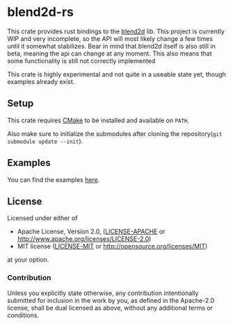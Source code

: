 # blend2d-rs

This crate provides rust bindings to the 
[blend2d](https://github.com/blend2d/blend2d) lib. This project is 
currently WIP and very incomplete, so the API will most likely change a 
few times until it somewhat stabilizes. Bear in mind that blend2d itself 
is also still in beta, meaning the api can change at any moment. This also 
means that some functionality is still not correctly implemented


This crate is highly experimental and not quite in a useable state yet, though examples already exist.

## Setup

This crate requires [CMake](https://cmake.org/) to be installed and available on `PATH`.

Also make sure to initialize the submodules after cloning the repository(`git submodule update --init`).

## Examples

You can find the examples [here](./examples).

## License

Licensed under either of

 * Apache License, Version 2.0, ([LICENSE-APACHE](LICENSE-APACHE) or http://www.apache.org/licenses/LICENSE-2.0)
 * MIT license ([LICENSE-MIT](LICENSE-MIT) or http://opensource.org/licenses/MIT)

at your option.

### Contribution

Unless you explicitly state otherwise, any contribution intentionally
submitted for inclusion in the work by you, as defined in the Apache-2.0
license, shall be dual licensed as above, without any additional terms or
conditions.
